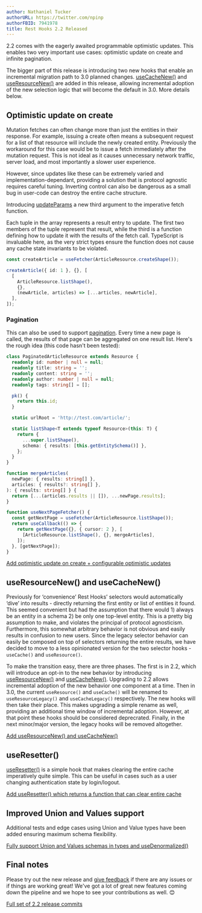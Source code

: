 ```yaml
---
author: Nathaniel Tucker
authorURL: https://twitter.com/npinp
authorFBID: 7941978
title: Rest Hooks 2.2 Released
---
```


2.2 comes with the eagerly awaited programmable optimistic updates. This enables two very important use cases:
optimistic update on create and infinite pagination.

The bigger part of this release is introducing two new hooks that enable an incremental migration path to
3.0 planned changes. [useCacheNew()](https://resthooks.io/docs/api/useCacheNew) and [useResourceNew()](https://resthooks.io/docs/api/useresourcenew) are added in this release, allowing incremental adoption of the new selection logic
that will become the default in 3.0. More details below.

<!--truncate-->

## Optimistic update on create

Mutation fetches can often change more than just the entities in their response. For example,
issuing a create often means a subsequent request for a list of that resource will include the newly
created entity. Previously the workaround for this case would be to issue a fetch immediately after
the mutation request. This is not ideal as it causes unnecessary network traffic, server load, and most
importantly a slower user experience.

However, since updates like these can be extremely varied and implementation-dependant, providing a solution
that is protocol agnostic requires careful tuning. Inverting control can also be dangerous as
a small bug in user-code can destroy the entire cache structure.

Introducing [updateParams](https://resthooks.io/docs/api/useFetcher#updateparams-destshape-destparams-updatefunction)
a new third argument to the imperative fetch function.

Each tuple in the array represents a result entry to update. The first two members of the tuple represent
that result, while the third is a function defining how to update it with the results of the fetch call.
TypeScript is invaluable here, as the very strict types ensure the function does not cause any cache state invariants
to be violated.

```typescript
const createArticle = useFetcher(ArticleResource.createShape());

createArticle({ id: 1 }, {}, [
  [
    ArticleResource.listShape(),
    {},
    (newArticle, articles) => [...articles, newArticle],
  ],
]);
```

### Pagination

This can also be used to support [pagination](/docs/guides/infinite-scrolling-pagination). Every time a new page is called, the results of that
page can be aggregated on one result list. Here's the rough idea (this code hasn't been tested):

```typescript
class PaginatedArticleResource extends Resource {
  readonly id: number | null = null;
  readonly title: string = '';
  readonly content: string = '';
  readonly author: number | null = null;
  readonly tags: string[] = [];

  pk() {
    return this.id;
  }

  static urlRoot = 'http://test.com/article/';

  static listShape<T extends typeof Resource>(this: T) {
    return {
      ...super.listShape(),
      schema: { results: [this.getEntitySchema()] },
    };
  }
}

function mergeArticles(
  newPage: { results: string[] },
  articles: { results?: string[] },
): { results: string[] } {
  return [...(articles.results || []), ...newPage.results];
}

function useNextPageFetcher() {
  const getNextPage = useFetcher(ArticleResource.listShape());
  return useCallback(() => {
    return getNextPage({}, { cursor: 2 }, [
      [ArticleResource.listShape(), {}, mergeArticles],
    ]);
  }, [getNextPage]);
}
```

[Add optimistic update on create + configurable optimistic updates](https://github.com/coinbase/rest-hooks/pull/153)

## useResourceNew() and useCacheNew()

Previously for ‘convenience’ Rest Hooks’ selectors would automatically ‘dive’ into results - directly returning the first entity or list of entities it found. This seemed convenient but had the assumption that there would 1) always be an entity in a schema 2) be only one top-level entity. This is a pretty big assumption to make, and violates the principal of protocol agnosticism. Furthermore, this somewhat arbitrary behavior is not obvious and easily results in confusion to new users. Since the legacy selector behavior can easily be composed on top of selectors
returning the entire results, we have decided to move to a less opinionated version for the two selector hooks - `useCache()` and `useResource()`.

To make the transition easy, there are three phases. The first is in 2.2, which will introduce an opt-in to the new behavior by introducing
[useResourceNew()](https://resthooks.io/docs/api/useresourcenew) and [useCacheNew()](https://resthooks.io/docs/api/useCacheNew). Upgrading to
2.2 allows incremental adoption of the new behavior one component at a time. Then in 3.0, the current `useResource()` and `useCache()` will be renamed to `useResourceLegacy()` and `useCacheLegacy()` respectively. The new hooks will then take their place. This makes upgrading a simple rename as well, providing an additional time window of incremental adoption. However, at that point these hooks should be considered deprecrated. Finally, in the next minor/major version, the legacy hooks will be removed altogether.

[Add useResourceNew() and useCacheNew()](https://github.com/coinbase/rest-hooks/pull/135)

## useResetter()

[useResetter()](https://resthooks.io/docs/api/useResetter) is a simple hook that makes clearing the entire cache imperatively quite simple. This can be useful in cases such as a user changing authentication state by login/logout.

[Add useResetter() which returns a function that can clear entire cache](https://github.com/coinbase/rest-hooks/pull/148)

## Improved Union and Values support

Additional tests and edge cases using Union and Value types have been added ensuring maximum schema flexibility.

[Fully support Union and Values schemas in types and useDenormalized()](https://github.com/coinbase/rest-hooks/pull/135)

## Final notes

Please try out the new release and [give feedback](https://github.com/coinbase/rest-hooks/issues)
if there are any issues or if things are working great! We've got a lot of great new features
coming down the pipeline and we hope to see your contributions as well. 😊

[Full set of 2.2 release commits](https://github.com/coinbase/rest-hooks/releases/tag/2.2.0)
